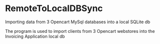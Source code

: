 # RemoteToLocalDBSync
Importing data from 3 Opencart MySql databases into a local SQLite db

The program is used to import clients from 3 Opencart webstores into the Invoicing Application local db
